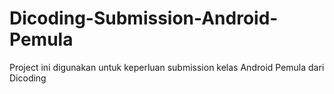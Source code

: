 # Dicoding-Submission-Android-Pemula

Project ini digunakan untuk keperluan submission kelas Android Pemula dari Dicoding

